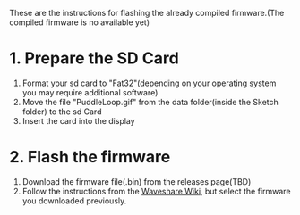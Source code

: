 These are the instructions for flashing the already compiled firmware.(The compiled firmware is no available yet)

# 1. Prepare the SD Card
1. Format your sd card to "Fat32"(depending on your operating system you may require additional software)
2. Move the file "PuddleLoop.gif" from the data folder(inside the Sketch folder) to the sd Card
3. Insert the card into the display

# 2. Flash the firmware
1. Download the firmware file(.bin) from the releases page(TBD)
2. Follow the instructions from the [Waveshare Wiki](https://www.waveshare.com/wiki/Flash_Firmware_Flashing_and_Erasing), but select the firmware you downloaded previously.

